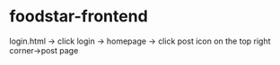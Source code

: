 # foodstar-frontend
login.html -> click login -> homepage -> click post icon on the top right corner->post page
